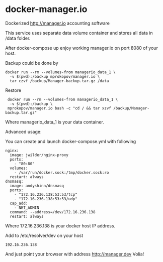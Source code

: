 # docker-manager.io
Dockerized http://manager.io accounting software

This service uses separate data volume container and stores all data in /data folder.

After docker-compose up enjoy working manager.io on port 8080 of your host.

Backup could be done by 
```
docker run --rm --volumes-from managerio_data_1 \
  -v $(pwd):/backup mprokopov/manager.io \
  tar czvf /backup/Manager-backup.tar.gz /data
```
Restore 
```
 docker run --rm --volumes-from managerio_data_1 \
  -v $(pwd):/backup \ 
 mprokopov/manager.io bash -c "cd / && tar xzvf /backup/Manager-backup.tar.gz"
 ```
 Where managerio_data_1 is your data container.


Advanced usage:

You can create and launch docker-compose.yml with following

```
nginx:
  image: jwilder/nginx-proxy
  ports:
    - "80:80"
  volumes:
    - /var/run/docker.sock:/tmp/docker.sock:ro
  restart: always
dnsmasq:
  image: andyshinn/dnsmasq
  ports:
    - "172.16.236.138:53:53/tcp"
    - "172.16.236.138:53:53/udp"
  cap_add:
    - NET_ADMIN
  command: --address=/dev/172.16.236.138
  restart: always
 ```
Where 172.16.236.138 is your docker host IP address.

Add to /etc/resolver/dev on your host
```
192.16.236.138
```

And just point your browser with address http://manager.dev
Volia!